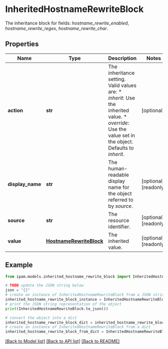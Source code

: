 # InheritedHostnameRewriteBlock

The inheritance block for fields: _hostname_rewrite_enabled_, _hostname_rewrite_regex_, _hostname_rewrite_char_.

## Properties

Name | Type | Description | Notes
------------ | ------------- | ------------- | -------------
**action** | **str** | The inheritance setting.  Valid values are: * _inherit_: Use the inherited value. * _override_: Use the value set in the object.  Defaults to _inherit_. | [optional] 
**display_name** | **str** | The human-readable display name for the object referred to by _source_. | [optional] [readonly] 
**source** | **str** | The resource identifier. | [optional] [readonly] 
**value** | [**HostnameRewriteBlock**](HostnameRewriteBlock.md) | The inherited value. | [optional] [readonly] 

## Example

```python
from ipam.models.inherited_hostname_rewrite_block import InheritedHostnameRewriteBlock

# TODO update the JSON string below
json = "{}"
# create an instance of InheritedHostnameRewriteBlock from a JSON string
inherited_hostname_rewrite_block_instance = InheritedHostnameRewriteBlock.from_json(json)
# print the JSON string representation of the object
print(InheritedHostnameRewriteBlock.to_json())

# convert the object into a dict
inherited_hostname_rewrite_block_dict = inherited_hostname_rewrite_block_instance.to_dict()
# create an instance of InheritedHostnameRewriteBlock from a dict
inherited_hostname_rewrite_block_from_dict = InheritedHostnameRewriteBlock.from_dict(inherited_hostname_rewrite_block_dict)
```
[[Back to Model list]](../README.md#documentation-for-models) [[Back to API list]](../README.md#documentation-for-api-endpoints) [[Back to README]](../README.md)


